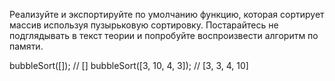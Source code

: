 Реализуйте и экспортируйте по умолчанию функцию, которая сортирует массив используя пузырьковую сортировку. 
Постарайтесь не подглядывать в текст теории и попробуйте воспроизвести алгоритм по памяти.


bubbleSort([]); // []
bubbleSort([3, 10, 4, 3]); // [3, 3, 4, 10]
